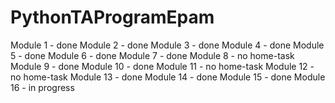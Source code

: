 # PythonTAProgramEpam

Module 1 - done
Module 2 - done
Module 3 - done
Module 4 - done
Module 5 - done
Module 6 - done
Module 7 - done
Module 8 - no home-task
Module 9 - done
Module 10 - done
Module 11 - no home-task
Module 12 - no home-task
Module 13 - done
Module 14 - done
Module 15 - done
Module 16 - in progress
